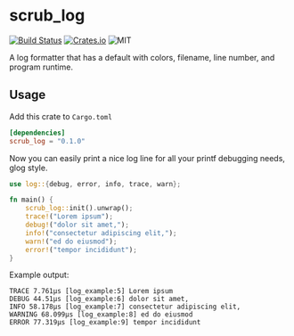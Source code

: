 # scrub_log

[![Build Status][bi]][bl] [![Crates.io][ci]][cl] ![MIT][li]

[bi]: https://travis-ci.org/glalonde/scrub_log.svg?branch=master 
[bl]: https://travis-ci.org/glalonde/scrub_log

[ci]: https://img.shields.io/crates/v/scrub_log.svg
[cl]: https://crates.io/crates/scrub_log/

[li]: https://img.shields.io/badge/license-MIT%2FApache-blue.svg

A log formatter that has a default with colors, filename, line number, and program runtime.

## Usage

Add this crate to `Cargo.toml`

```toml
[dependencies]
scrub_log = "0.1.0"
```

Now you can easily print a nice log line for all your printf debugging needs, glog style.

```rust
use log::{debug, error, info, trace, warn};

fn main() {
    scrub_log::init().unwrap();
    trace!("Lorem ipsum");
    debug!("dolor sit amet,");
    info!("consectetur adipiscing elit,");
    warn!("ed do eiusmod");
    error!("tempor incididunt");
}
```
Example output:
```
TRACE 7.761µs [log_example:5] Lorem ipsum
DEBUG 44.51µs [log_example:6] dolor sit amet,
INFO 58.178µs [log_example:7] consectetur adipiscing elit,
WARNING 68.099µs [log_example:8] ed do eiusmod
ERROR 77.319µs [log_example:9] tempor incididunt
```
